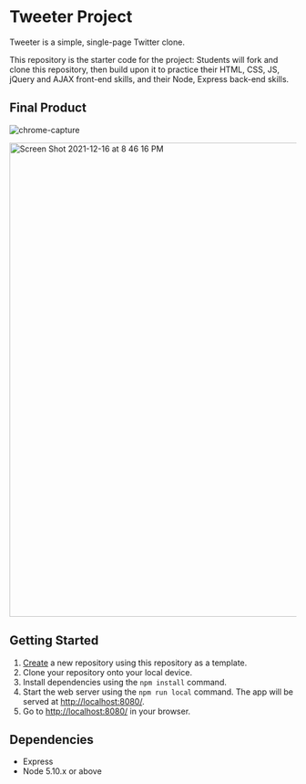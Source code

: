 # Tweeter Project

Tweeter is a simple, single-page Twitter clone.

This repository is the starter code for the project: Students will fork and clone this repository, then build upon it to practice their HTML, CSS, JS, jQuery and AJAX front-end skills, and their Node, Express back-end skills.

## Final Product

![chrome-capture](https://user-images.githubusercontent.com/93690436/146627868-58d1e361-3e0f-41d2-8fe4-2f16c370ae02.gif)

<img width="831" alt="Screen Shot 2021-12-16 at 8 46 16 PM" src="https://user-images.githubusercontent.com/93690436/146626894-0614d440-d2d6-46e3-9ea4-5d3d521e542e.png">


## Getting Started

1. [Create](https://docs.github.com/en/repositories/creating-and-managing-repositories/creating-a-repository-from-a-template) a new repository using this repository as a template.
2. Clone your repository onto your local device.
3. Install dependencies using the `npm install` command.
3. Start the web server using the `npm run local` command. The app will be served at <http://localhost:8080/>.
4. Go to <http://localhost:8080/> in your browser.

## Dependencies

- Express
- Node 5.10.x or above
